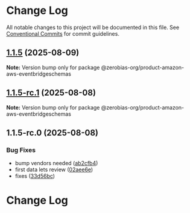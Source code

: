 # Change Log

All notable changes to this project will be documented in this file.
See [Conventional Commits](https://conventionalcommits.org) for commit guidelines.

## [1.1.5](https://github.com/zerobias-org/product/compare/@zerobias-org/product-amazon-aws-eventbridgeschemas@1.1.5-rc.1...@zerobias-org/product-amazon-aws-eventbridgeschemas@1.1.5) (2025-08-09)

**Note:** Version bump only for package @zerobias-org/product-amazon-aws-eventbridgeschemas





## [1.1.5-rc.1](https://github.com/zerobias-org/product/compare/@zerobias-org/product-amazon-aws-eventbridgeschemas@1.1.5-rc.0...@zerobias-org/product-amazon-aws-eventbridgeschemas@1.1.5-rc.1) (2025-08-08)

**Note:** Version bump only for package @zerobias-org/product-amazon-aws-eventbridgeschemas





## 1.1.5-rc.0 (2025-08-08)


### Bug Fixes

* bump vendors needed ([ab2cfb4](https://github.com/zerobias-org/product/commit/ab2cfb4a9cf2e3008e08b068f98011fec096c932))
* first data lets review ([02aee6e](https://github.com/zerobias-org/product/commit/02aee6e8c4f11675de7c63a00f4c8254a67a4dd7))
* fixes ([33d56bc](https://github.com/zerobias-org/product/commit/33d56bcaedf3fa5e3939a33c0fb57eda53539d05))





# Change Log
